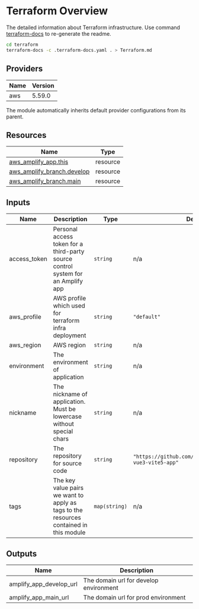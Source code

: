 # Terraform Overview

The detailed information about Terraform infrastructure. Use command [terraform-docs](https://terraform-docs.io/user-guide/installation/)  to re-generate the readme.

```bash
cd terraform
terraform-docs -c .terraform-docs.yaml . > Terraform.md
```

## Providers

| Name | Version |
| ---- | ------- |
| aws  | 5.59.0  |

The module automatically inherits default provider configurations from its parent.

## Resources

| Name                                                                                                                     | Type     |
| ------------------------------------------------------------------------------------------------------------------------ | -------- |
| [aws_amplify_app.this](https://registry.terraform.io/providers/hashicorp/aws/5.59.0/docs/resources/amplify_app)          | resource |
| [aws_amplify_branch.develop](https://registry.terraform.io/providers/hashicorp/aws/5.59.0/docs/resources/amplify_branch) | resource |
| [aws_amplify_branch.main](https://registry.terraform.io/providers/hashicorp/aws/5.59.0/docs/resources/amplify_branch)    | resource |

## Inputs

| Name          | Description                                                                            | Type          | Default                                                     | Required |
| ------------- | -------------------------------------------------------------------------------------- | ------------- | ----------------------------------------------------------- | :------: |
| access\_token | Personal access token for a third-party source control system for an Amplify app       | `string`      | n/a                                                         |   yes    |
| aws\_profile  | AWS profile which used for terraform infra deployment                                  | `string`      | `"default"`                                                 |    no    |
| aws\_region   | AWS region                                                                             | `string`      | n/a                                                         |   yes    |
| environment   | The environment of application                                                         | `string`      | n/a                                                         |   yes    |
| nickname      | The nickname of application. Must be lowercase without special chars                   | `string`      | n/a                                                         |   yes    |
| repository    | The repository for source code                                                         | `string`      | `"https://github.com/camillehe1992/amplify-vue3-vite5-app"` |    no    |
| tags          | The key value pairs we want to apply as tags to the resources contained in this module | `map(string)` | n/a                                                         |   yes    |

## Outputs

| Name                       | Description                            |
| -------------------------- | -------------------------------------- |
| amplify\_app\_develop\_url | The domain url for develop environment |
| amplify\_app\_main\_url    | The domain url for prod environment    |
